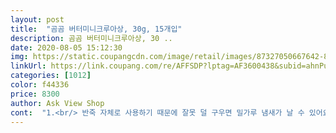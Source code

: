 ```yaml
---
layout: post 
title:  "곰곰 버터미니크루아상, 30g, 15개입" 
description: 곰곰 버터미니크루아상, 30 ..
date: 2020-08-05 15:12:30 
img: https://static.coupangcdn.com/image/retail/images/87327050667642-8e08f7f5-631e-4aa9-83a7-3e4729422830.jpg 
linkUrl: https://link.coupang.com/re/AFFSDP?lptag=AF3600438&subid=ahnPublicAsk&pageKey=1798072264&itemId=3058875558&vendorItemId=71046850513&traceid=V0-113-845aa76b940b5a3f 
categories: [1012] 
color: f44336 
price: 8300 
author: Ask View Shop 
cont:  "1.<br/> 반죽 자체로 사용하기 때문에 잘못 덜 구우면 밀가루 냄새가 날 수 있어요!<br/>1.<br/> 아이들 간식으로 챙겨주기 좋은 사이즈에요!<br/>2.<br/> 생지 상태 냉동이라 마치 집에서도 베이커리에서 막 구운 것 처럼 신선한 빵의 촉감을 느낄 수 있어요<br/>3.<br/> 버터향이 너무 좋았는데 맛도 좋더라구요!! 실제로 완성된 빵을 찢었을때 안쪽에 얇게 여러번 반죽피가 들어있어서 겉은 바삭 속은 부드러웠습니다.<br/><br/>4.<br/> 지퍼팩 포장이라 개별로 먹고 다시 포장이 가능해서 좋았어요<br/>[곰곰 버터미니크루와상]<br/>✔이 점은 주의하세요!✔<br/>❌단점❌<br/>❤❤❤❤❤<br/>⭐이 점은 꼭 확인하고 구매하기, 중요포인트!⭐<br/>⭕장점⭕<br/>객관적으로 본다면 개당 12000원대의 크루와상과<br/>견주었을 때의 맛과 가성비를 지녔다고 생각한다.<br/><br/>결결이 찢어지는 식감도 너무 좋았구용!<br/>곰곰 버터미니 크루와상이 낫다고 본다.<br/><br/>구워야한다는 거다.<br/> 그렇다고 이게 어렵다? 아니었다.<br/><br/>구워지는 동안 에어프라이기에서부터 퍼져나오는<br/>그 가격대의 크루와상.<br/><br/>그 놀라움은 이로 말할 수 없었다.<br/><br/>그것들과 비교하는 게 맞을 것 같고 비교했을 때<br/>그것이 버터 크루와상과 절묘한 맛이 났다.<br/><br/>그러다 뭔가를 더 곁들이면 풍미가 한 층 더 높아지겠다<br/>그렇기에 완성된 크루와상과 한 입을 베어 물었을 때의<br/>그렇다고 개당 35000원 하는 크루와상과 비슷하다거나<br/>그렇지만 이렇게 생각보다 맛있는 크루와상을<br/>내 경우 에어프라이에 180도, 15분으로 구웠다.<br/><br/>냉동인 채로 구워줘야 모양이 흐트러지지 않고 구울 수 있어요.<br/> 해동하시면 조리하기 불편합니다.<br/><br/>다름 아닌 간편한 조리 방식이 아니었을까 싶다.<br/><br/>다만 생지이기 때문에 에어프라이나 오븐으로<br/>돌아다니면서 사 먹질 못하고 있어서 아쉽긴 했다.<br/><br/>두번째는 와플기계에 구워먹는거였어용!<br/>딸기잼은 안 맞다고 생각하기 때문인지<br/>뛰어나다와 같은 과장된 평가는 아니다.<br/><br/>맛도 맛이지만 이렇게까지 좋게 평가할 수 있는 건<br/>먹게 될 줄은 몰랐다.<br/><br/>먹어 보는 게 크루와상이지만 시기가 시기인지라<br/>무염버터를 추가하거나.<br/><br/>물론 내가 갖고 있는 블루베리 잼이 덜 단 걸 수도 있다.<br/><br/>뭔가 더 쫄깃쫄깃해져서 더 맛있더라구요><<br/>뭘 같이 먹어도 잘 어울것 같은 맛이다.<br/><br/>미니 크로와상이고 생지에요!! 밀가류 반죽 상태라는 것 꼭 기억해주세요!!<br/>미니라 큰 기대 안 했었다.<br/><br/>버터 크루와상에도 딸기잼은 미묘했다.<br/><br/>버터향이 구워진 모습을 보기도 전에 군침을 흘리게 만든다.<br/><br/>버터향이 생각보다 진한 것은 물론이고<br/>블루베리와 버터 크루와상의 조합이 딱이었다.<br/><br/>빵을 파는 카페나 개인 빵집을 가면 꼭 하나씩<br/>빵집에서 사 먹는 크루와상이 아니기 때문에<br/>상품 설명에 있듯 180도에 13분가량만 구우면 끝이었다.<br/><br/>식품이라 맛 향이 주관적으로 평가되니 개인적인 취향에 따른 후기 인점 참고해주세요!<br/>싶어서 집에 있던 블루베리 잼과 딸기 잼을 꺼냈다.<br/><br/>어느 쪽이 더 어울릴지는 몰랐기에 한 번씩 발라 먹어보니<br/>에어프라이기 180도, 15분.<br/><br/>와플기계에 구워먹는거 완전 추천입니당!!!<br/>우리가 흔히 크루아상처럼 만들어져서 겉은 바삭 속은 엄청 촉촉했어요!!!<br/>우리가 흔히 프랜차이즈에서 살 수 있는<br/>잼을 발라 먹거나 꿀을 바르거나 반을 갈라<br/>저는 개인적으로 이렇게 먹는게 더 맛있었어요!<br/>저는 두가지 방법으로 조리를 해먹었는데 정말 맛있었어요!!<br/>저는 발다 토스트기로 구웠고 물은 두 컵 크로와상 버전으로 15분  구웠는데 해동이 된 상태였어요 ㅠ 냉동 상태로 하셔야해요<br/>정말 쉬운 조리였다.<br/><br/>제 하트 점수는?<br/>집에 와플기계가 있으시다면<br/>쫀득하고 부드럽게 베어지는 식감에 또 다시 놀라고 말았다.<br/><br/>참고 하셔서 구매에 도움이 되면 좋겠습니다 )<br/>첫번째는 180도에서 15분 굽는거였는데,<br/>취향에 따라 설탕을 뿌릴 수도 있고<br/>취향의 차이겠지만 버터를 발라 구운 식빵에도<br/>크루와상을 좋아하는 터라<br/>큰 기대는 안했다가 상당히 맛나서 놀랐던 크루와상이다.<br/><br/>하지만 블루베리 잼, 딸기잼보다 덜 단 맛.<br/><br/>" 
---
```

